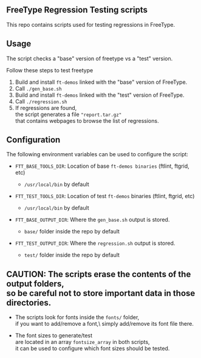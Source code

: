 ## FreeType Regression Testing scripts

This repo contains scripts used for testing regressions in FreeType.

## Usage
The script checks a "base" version of freetype vs a "test" version.

Follow these steps to test freetype

1. Build and install `ft-demos` linked with the "base" version of FreeType.
2. Call `./gen_base.sh`
3. Build and install `ft-demos` linked with the "test" version of FreeType.
4. Call `./regression.sh`
5. If regressions are found,  
 the script generates a file `"report.tar.gz"`  
 that contains webpages to browse the list of regressions.

## Configuration
The following environment variables can be used to configure the script:
- `FTT_BASE_TOOLS_DIR`: Location of base `ft-demos binaries` (ftlint, ftgrid, etc)
  - `/usr/local/bin` by default

- `FTT_TEST_TOOLS_DIR`: Location of test `ft-demos` binaries (ftlint, ftgrid, etc)
  - `/usr/local/bin` by default

- `FTT_BASE_OUTPUT_DIR`: Where the `gen_base.sh` output is stored.
  - `base/` folder inside the repo by default

- `FTT_TEST_OUTPUT_DIR`: Where the `regression.sh` output is stored.
  - `test/` folder inside the repo by default

## CAUTION: The scripts erase the contents of the output folders,<br /> so be careful not to store important data in those directories.

- The scripts look for fonts inside the `fonts/` folder,   
if you want to add/remove a font,\ simply add/remove its font file there.

- The font sizes to generate/test  
 are located in an array `fontsize_array` in both scripts,  
it can be used to configure which font sizes should be tested.
